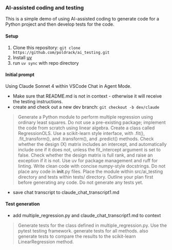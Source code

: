 ### AI-assisted coding and testing

This is a simple demo of using AI-assisted coding to generate code for a Python project and then develop tests for the code.

#### Setup

1. Clone this repository: `git clone https://github.com/poldrack/ai_testing.git`
2. Install [uv](https://docs.astral.sh/uv/getting-started/installation/)
3. run `uv sync` with repo directory

#### Initial prompt

Using Claude Sonnet 4 within VSCode Chat in Agent Mode.

- Make sure that README.md is not in context - otherwise it will receive the testing instructions.
- create and check out a new dev branch: `git checkout -b dev/claude`

> Generate a Python module to perform multiple regression using ordinary least squares.  Do not use a pre-existing package; implement the code from scratch using linear algebra. Create a class called RegressionOLS. Use a scikit-learn style interface, with .fit(), .fit_transform(), and .transform(), and .predict() methods.  Check whether the design (X) matrix includes an intercept, and automatically include one if it does not, unless the fit_intercept argument is set to false. Check whether the design matrix is full rank, and raise an exception if it is not.  Use uv for package management and ruff for linting. Write clean code with concise numpy-style docstrings.  Do not place any code in __init__.py files.  Place the module within src/ai_testing directory and tests within tests/ directory.  Outline your plan first before generating any code. Do not generate any tests yet.

- save chat transcript to claude_chat_transcript1.md

#### Test generation

- add multiple_regression.py and claude_chat_transcript1.md to context

> Generate tests for the class defined in multiple_regression.py.  Use the pytest testing framework.  generate tests for all methods.  also generate tests to compare the results to the scikit-learn LinearRegression method.